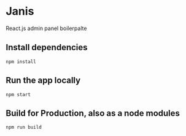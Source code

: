 # Janis
React.js admin panel boilerpalte

## Install dependencies
`npm install`

## Run the app locally
`npm start`

## Build for Production, also as a node modules
`npm run build`

